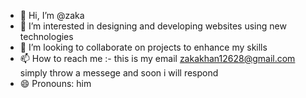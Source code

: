 - 👋 Hi, I’m @zaka
- 👀 I’m interested in designing and developing websites using new technologies
- 💞️ I’m looking to collaborate on projects to enhance my skills
- 📫 How to reach me :- this is my email zakakhan12628@gmail.com simply throw a messege and soon i will respond
- 😄 Pronouns: him

